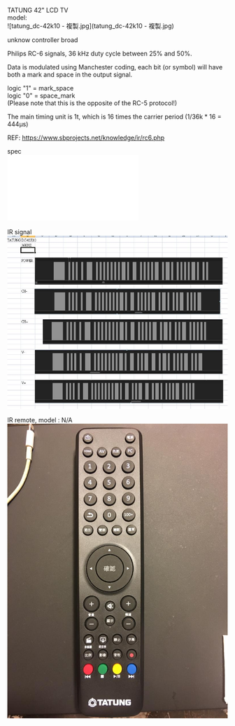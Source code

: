 TATUNG 42" LCD TV  
model:  
![tatung_dc-42k10 - 複製.jpg](tatung_dc-42k10 - 複製.jpg)

unknow controller broad  

Philips RC-6 signals, 36 kHz duty cycle between 25% and 50%.

Data is modulated using Manchester coding, each bit (or symbol) will have both a mark and space in the output signal.

logic "1" = mark_space  
logic "0" = space_mark  
(Please note that this is the opposite of the RC-5 protocol!)

The main timing unit is 1t, which is 16 times the carrier period (1/36k * 16 = 444µs)

REF: https://www.sbprojects.net/knowledge/ir/rc6.php  

spec  
![tatung_dc-42k10.pdf](tatung_dc-42k10.pdf)  

IR signal    
![tatung_dc-42k10_IR_signal.JPG](tatung_dc-42k10_IR_signal.JPG)  

IR remote, model : N/A
![tatung_dc-42k10_remote_control.jpg](tatung_dc-42k10_remote_control.jpg)
